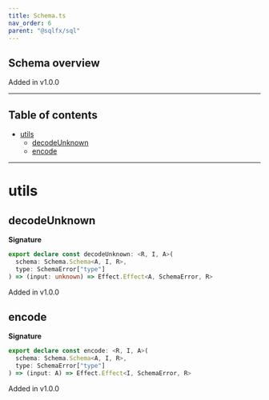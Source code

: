 ```yaml
---
title: Schema.ts
nav_order: 6
parent: "@sqlfx/sql"
---
```


## Schema overview

Added in v1.0.0

---

<h2 class="text-delta">Table of contents</h2>

- [utils](#utils)
  - [decodeUnknown](#decodeunknown)
  - [encode](#encode)

---

# utils

## decodeUnknown

**Signature**

```ts
export declare const decodeUnknown: <R, I, A>(
  schema: Schema.Schema<A, I, R>,
  type: SchemaError["type"]
) => (input: unknown) => Effect.Effect<A, SchemaError, R>
```

Added in v1.0.0

## encode

**Signature**

```ts
export declare const encode: <R, I, A>(
  schema: Schema.Schema<A, I, R>,
  type: SchemaError["type"]
) => (input: A) => Effect.Effect<I, SchemaError, R>
```

Added in v1.0.0
